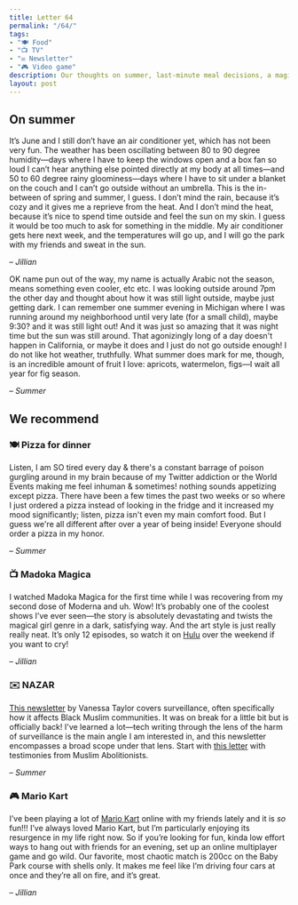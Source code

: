 ```yaml
---
title: Letter 64
permalink: "/64/"
tags:
- "🍽️ Food"
- "📺 TV"
- "✉️ Newsletter"
- "🎮 Video game"
description: Our thoughts on summer, last-minute meal decisions, a magical girl anime, a newsletter on surveillance, and a game to play with friends.
layout: post
---
```


## On summer

It’s June and I still don’t have an air conditioner yet, which has not been very fun. The weather has been oscillating between 80 to 90 degree humidity—days where I have to keep the windows open and a box fan so loud I can’t hear anything else pointed directly at my body at all times—and 50 to 60 degree rainy gloominess—days where I have to sit under a blanket on the couch and I can’t go outside without an umbrella. This is the in-between of spring and summer, I guess. I don’t mind the rain, because it’s cozy and it gives me a reprieve from the heat. And I don’t mind the heat, because it’s nice to spend time outside and feel the sun on my skin. I guess it would be too much to ask for something in the middle. My air conditioner gets here next week, and the temperatures will go up, and I will go the park with my friends and sweat in the sun.

– *Jillian*

OK name pun out of the way, my name is actually Arabic not the season, means something even cooler, etc etc. I was looking outside around 7pm the other day and thought about how it was still light outside, maybe just getting dark. I can remember one summer evening in Michigan where I was running around my neighborhood until very late (for a small child), maybe 9:30? and it was still light out! And it was just so amazing that it was night time but the sun was still around. That agonizingly long of a day doesn't happen in California, or maybe it does and I just do not go outside enough! I do not like hot weather, truthfully. What summer does mark for me, though, is an incredible amount of fruit I love: apricots, watermelon, figs—I wait all year for fig season. 

– *Summer*

## We recommend

### 🍽 Pizza for dinner

Listen, I am SO tired every day & there's a constant barrage of poison gurgling around in my brain because of my Twitter addiction or the World Events making me feel inhuman & sometimes! nothing sounds appetizing except pizza. There have been a few times the past two weeks or so where I just ordered a pizza instead of looking in the fridge and it increased my mood significantly; listen, pizza isn't even my main comfort food. But I guess we're all different after over a year of being inside! Everyone should order a pizza in my honor. 

– *Summer*

### 📺 Madoka Magica

I watched Madoka Magica for the first time while I was recovering from my second dose of Moderna and uh. Wow! It’s probably one of the coolest shows I’ve ever seen—the story is absolutely devastating and twists the magical girl genre in a dark, satisfying way. And the art style is just really really neat. It’s only 12 episodes, so watch it on [Hulu](https://www.hulu.com/series/puella-magi-madoka-magica-085f5007-1b32-4dd7-9aea-41397554fb9b) over the weekend if you want to cry!

– *Jillian*

### ✉️ NAZAR

[This newsletter](https://nazar.substack.com/) by Vanessa Taylor covers surveillance, often specifically how it affects Black Muslim communities. It was on break for a little bit but is officially back! I've learned a lot—tech writing through the lens of the harm of surveillance is the main angle I am interested in, and this newsletter encompasses a broad scope under that lens. Start with [this letter](https://nazar.substack.com/p/muslim-abolitionists-on-islam-carceral) with testimonies from Muslim Abolitionists. 

– *Summer*

### 🎮 Mario Kart

I’ve been playing a lot of [Mario Kart](https://www.googleadservices.com/pagead/aclk?sa=L&ai=CW-B9Ylq5YK7DKcH5mgST04KoCN2F4-lhrMqJi88N1IHWnuYICAAQAiC5VCgCYMnGqYvApNgPoAG9ucXqAsgBAcgD2CCqBEBP0LyEqDI-H2rl6d4hlE8bhp-q6mojMjnDCTAZhYmYn-cBPA_zwM0_mvIkfR1VBTlQZhAdqRnifrkvWTifQIniwATF2ci3jAOABZBOoAZmgAe0wui4AYgHAZAHAagHpr4bqAe5mrECqAfw2RuoB_LZG6gH89EbqAfu0huoB_-csQKoB8rcG7AIAdIIBRACIIQBmglBaHR0cHM6Ly93d3cubmludGVuZG8uY29tL2dhbWVzL2RldGFpbC9tYXJpby1rYXJ0LTgtZGVsdXhlLXN3aXRjaC-xCe4IjsiQg_lUuQmbACiq2dLWUPgJAZgLAaoMAggBuAwByBT39e-f8dHN4GjQFQGYFgH4FgGAFwGSFwYSBAgBEAM&ae=2&ved=2ahUKEwiF2qSbxPzwAhU4RTABHRgRB4kQ0Qx6BAgDEAE&dct=1&dblrd=1&sival=AF15MECJOrM50ynXUMgIgOu3gGi81GOtww9XSnoJiqarhT80LyrklxI7xZu8v4GaOZV3F9By_ISMDkOBd9imoWJE5ygSx_BV1N8-gKBbgbUhXjUyOmzR0o0xt6tdf6_j_58DtbRkMYrAFOsnQ_fM7l8TfwYMkvvV38CxrmgnhhZPVZS3Pf6GdLU&sig=AOD64_0q4sFLeqvUqP3YQKHRV0u5mPQnPA&adurl=https://www.nintendo.com/games/detail/mario-kart-8-deluxe-switch/%3Fcid%3DA1002-01:ch%3Dpdpd) online with my friends lately and it is *so* fun!!! I’ve always loved Mario Kart, but I’m particularly enjoying its resurgence in my life right now. So if you’re looking for fun, kinda low effort ways to hang out with friends for an evening, set up an online multiplayer game and go wild. Our favorite, most chaotic match is 200cc on the Baby Park course with shells only. It makes me feel like I’m driving four cars at once and they’re all on fire, and it’s great. 

– *Jillian*